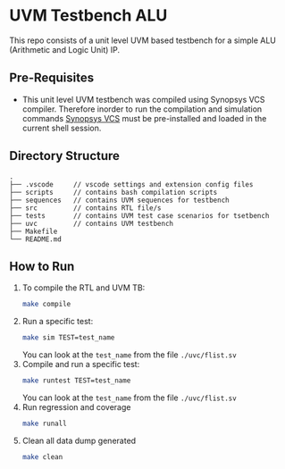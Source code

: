# UVM Testbench ALU

This repo consists of a unit level UVM based testbench for a simple ALU (Arithmetic and Logic Unit) IP.

## Pre-Requisites
-   This unit level UVM testbench was compiled using Synopsys VCS compiler. Therefore inorder to run the compilation and simulation commands [Synopsys VCS]() must be pre-installed and loaded in the current shell session.

## Directory Structure
```
.
├── .vscode     // vscode settings and extension config files
├── scripts     // contains bash compilation scripts
├── sequences   // contains UVM sequences for testbench
├── src         // contains RTL file/s
├── tests       // contains UVM test case scenarios for tsetbench
├── uvc         // contains UVM testbench
├── Makefile
└── README.md
```
## How to Run
1.  To compile the RTL and UVM TB:
    ```bash
    make compile
    ```
2.  Run a specific test:
    ```bash
    make sim TEST=test_name
    ```
    You can look at the `test_name` from the file `./uvc/flist.sv`
3.  Compile and run a specific test:
    ```bash
    make runtest TEST=test_name
    ```
    You can look at the `test_name` from the file `./uvc/flist.sv`
4.  Run regression and coverage
    ```bash
    make runall
    ```
5.  Clean all data dump generated
    ```bash
    make clean
    ```